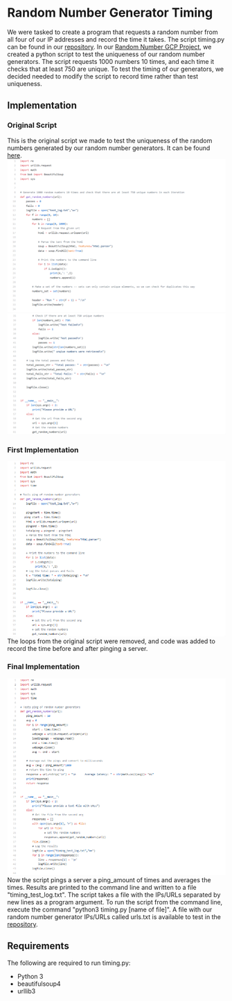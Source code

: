 # Random Number Generator Timing
We were tasked to create a program that requests a random number from all four of our IP addresses and record the time it takes. The script timing.py can be found in our [repository](https://github.com/rsjk/RandomTiming/blob/master/Timing). In our [Random Number GCP Project](https://github.com/Andy-Vu-Viz/RandomNumberGen-Servlets), we created a python script to test the uniqueness of our random number generators. The script requests 1000 numbers 10 times, and each time it checks that at least 750 are unique. To test the timing of our generators, we decided needed to modify the script to record time rather than test uniqueness.

## Implementation
### Original Script
This is the original script we made to test the uniqueness of the random numbers generated by our random number generators. It can be found [here](https://github.com/Andy-Vu-Viz/RandomNumberGen-Servlets/blob/master/testscript.py).
![](https://github.com/rsjk/RandomTiming/blob/master/Timing/screenshots/original_script.PNG)
![](https://github.com/rsjk/RandomTiming/blob/master/Timing/screenshots/original_script_2.PNG)

### First Implementation
![](https://github.com/rsjk/RandomTiming/blob/master/Timing/screenshots/first_implementation.PNG)
The loops from the original script were removed, and code was added to record the time before and after pinging a server. 

### Final Implementation
![](https://github.com/rsjk/RandomTiming/blob/master/Timing/screenshots/full_implementaion.PNG)
Now the script pings a server a ping_amount of times and averages the times. Results are printed to the command line and written to a file "timing_test_log.txt". The script takes a file with the IPs/URLs separated by new lines as a program argument. To run the script from the command line, execute the command "python3 timing.py [name of file]". A file with our random number generator IPs/URLs called urls.txt is available to test in the [repository](https://github.com/rsjk/RandomTiming/blob/master/Timing/timing.py).

## Requirements
The following are required to run timing.py:
* Python 3
* beautifulsoup4
* urllib3
